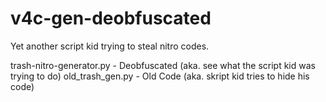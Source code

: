 # v4c-gen-deobfuscated
Yet another script kid trying to steal nitro codes.

trash-nitro-generator.py - Deobfuscated (aka. see what the script kid was trying to do)
old_trash_gen.py - Old Code (aka. skript kid tries to hide his code)
